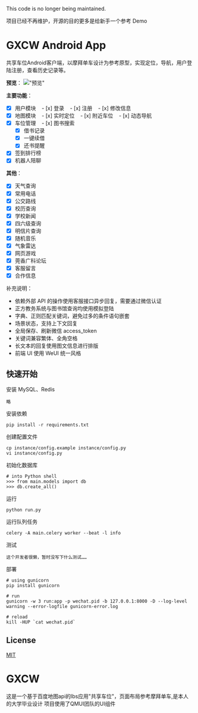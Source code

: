 This code is no longer being maintained.

项目已经不再维护，开源的目的更多是给新手一个参考 Demo

# GXCW Android App
共享车位Android客户端，以摩拜单车设计为参考原型，实现定位，导航，用户登陆注册，查看历史记录等。


**预览**：
!["预览"](https://github.com/R-6/GXCW/raw/master/Screenshots/微信图片_20180414010808.jpg)

**主要功能**：

- [x] 用户模块
    - [x] 登录
    - [x] 注册
    - [x] 修改信息
- [x] 地图模块
    - [x] 实时定位
    - [x] 附近车位
    - [x] 动态导航
- [x] 车位管理
    - [x] 图书搜索
    - [x] 借书记录
    - [x] 一键续借
    - [x] 还书提醒
- [x] 签到排行榜
- [x] 机器人陪聊

**其他**：

- [x] 天气查询
- [x] 常用电话
- [x] 公交路线
- [x] 校历查询
- [x] 学校新闻
- [x] 四六级查询
- [x] 明信片查询
- [x] 随机音乐
- [x] 气象雷达
- [x] 网页游戏
- [x] 莞香广科论坛
- [x] 客服留言
- [x] 合作信息

补充说明：

- 依赖外部 API 的操作使用客服接口异步回复，需要通过微信认证
- 正方教务系统与图书馆查询均使用模拟登陆
- 字典、正则匹配关键词，避免过多的条件语句嵌套
- 场景状态，支持上下文回复
- 全局保存、刷新微信 access_token
- 关键词兼容繁体、全角空格
- 长文本的回复使用图文信息进行排版
- 前端 UI 使用 WeUI 统一风格

## 快速开始

安装 MySQL、Redis
```
略
```

安装依赖

```
pip install -r requirements.txt
```

创建配置文件
```
cp instance/config.example instance/config.py
vi instance/config.py
```

初始化数据库

```
# into Python shell
>>> from main.models import db
>>> db.create_all()
```

运行

```
python run.py
```

运行队列任务

```
celery -A main.celery worker --beat -l info
```

测试

```
这个开发者很懒，暂时没写下什么测试……
```

部署

```
# using gunicorn
pip install gunicorn

# run
gunicorn -w 3 run:app -p wechat.pid -b 127.0.0.1:8000 -D --log-level warning --error-logfile gunicorn-error.log

# reload
kill -HUP `cat wechat.pid`
```

## License
[MIT](LICENSE)
# GXCW
这是一个基于百度地图api的lbs应用"共享车位"，页面布局参考摩拜单车,是本人的大学毕业设计
项目使用了QMUI团队的UI组件
